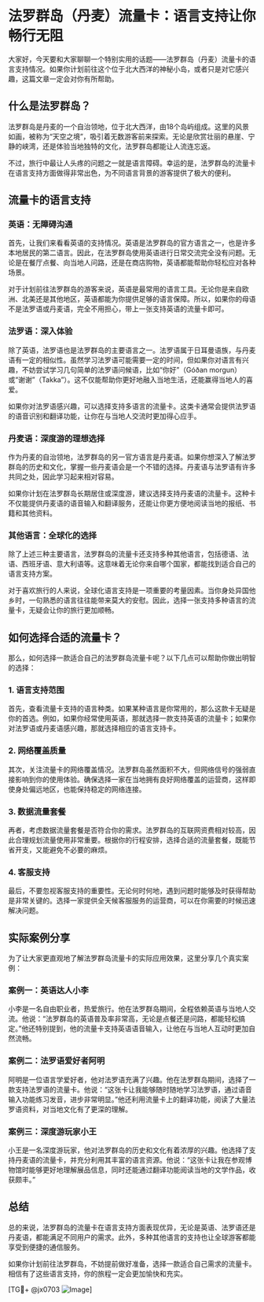 # 法罗群岛（丹麦）流量卡：语言支持让你畅行无阻

大家好，今天要和大家聊聊一个特别实用的话题——法罗群岛（丹麦）流量卡的语言支持情况。如果你计划前往这个位于北大西洋的神秘小岛，或者只是对它感兴趣，这篇文章一定会对你有所帮助。

## 什么是法罗群岛？

法罗群岛是丹麦的一个自治领地，位于北大西洋，由18个岛屿组成。这里的风景如画，被称为“天空之境”，吸引着无数游客前来探索。无论是欣赏壮丽的悬崖、宁静的峡湾，还是体验当地独特的文化，法罗群岛都能让人流连忘返。

不过，旅行中最让人头疼的问题之一就是语言障碍。幸运的是，法罗群岛的流量卡在语言支持方面做得非常出色，为不同语言背景的游客提供了极大的便利。

## 流量卡的语言支持

### 英语：无障碍沟通

首先，让我们来看看英语的支持情况。英语是法罗群岛的官方语言之一，也是许多本地居民的第二语言。因此，在法罗群岛使用英语进行日常交流完全没有问题。无论是在餐厅点餐、向当地人问路，还是在商店购物，英语都能帮助你轻松应对各种场景。

对于计划前往法罗群岛的游客来说，英语是最常用的语言工具。无论你是来自欧洲、北美还是其他地区，英语都能为你提供足够的语言保障。所以，如果你的母语不是法罗语或丹麦语，完全不用担心，带上一张支持英语的流量卡即可。

### 法罗语：深入体验

除了英语，法罗语也是法罗群岛的主要语言之一。法罗语属于日耳曼语族，与丹麦语有一定的相似性。虽然学习法罗语可能需要一定的时间，但如果你对语言有兴趣，不妨尝试学习几句简单的法罗语问候语，比如“你好”（Góðan morgun）或“谢谢”（Takka”）。这不仅能帮助你更好地融入当地生活，还能赢得当地人的喜爱。

如果你对法罗语感兴趣，可以选择支持多语言的流量卡。这类卡通常会提供法罗语的语音识别和翻译功能，让你在与当地人交流时更加得心应手。

### 丹麦语：深度游的理想选择

作为丹麦的自治领地，法罗群岛的另一官方语言是丹麦语。如果你想深入了解法罗群岛的历史和文化，掌握一些丹麦语会是一个不错的选择。丹麦语与法罗语有许多共同之处，因此学习起来相对容易。

如果你计划在法罗群岛长期居住或深度游，建议选择支持丹麦语的流量卡。这种卡不仅能提供丹麦语的语音输入和翻译服务，还能让你更方便地阅读当地的报纸、书籍和其他资料。

### 其他语言：全球化的选择

除了上述三种主要语言，法罗群岛的流量卡还支持多种其他语言，包括德语、法语、西班牙语、意大利语等。这意味着无论你来自哪个国家，都能找到适合自己的语言支持方案。

对于喜欢旅行的人来说，全球化语言支持是一项重要的考量因素。当你身处异国他乡时，一句熟悉的语言往往能带来莫大的安慰。因此，选择一张支持多种语言的流量卡，无疑会让你的旅行更加顺畅。

## 如何选择合适的流量卡？

那么，如何选择一款适合自己的法罗群岛流量卡呢？以下几点可以帮助你做出明智的选择：

### 1. 语言支持范围

首先，查看流量卡支持的语言种类。如果某种语言是你常用的，那么这款卡无疑是你的首选。例如，如果你经常使用英语，那就选择一款支持英语的流量卡；如果你对法罗语或丹麦语感兴趣，那就选择相应的语言支持卡。

### 2. 网络覆盖质量

其次，关注流量卡的网络覆盖情况。法罗群岛虽然面积不大，但网络信号的强弱直接影响到你的使用体验。确保选择一家在当地拥有良好网络覆盖的运营商，这样即使身处偏远地区，也能保持稳定的网络连接。

### 3. 数据流量套餐

再者，考虑数据流量套餐是否符合你的需求。法罗群岛的互联网资费相对较高，因此合理规划流量使用非常重要。根据你的行程安排，选择合适的流量套餐，既能节省开支，又能避免不必要的麻烦。

### 4. 客服支持

最后，不要忽视客服支持的重要性。无论何时何地，遇到问题时能够及时获得帮助是非常关键的。选择一家提供全天候客服服务的运营商，可以在你需要的时候迅速解决问题。

## 实际案例分享

为了让大家更直观地了解法罗群岛流量卡的实际应用效果，这里分享几个真实案例：

### 案例一：英语达人小李

小李是一名自由职业者，热爱旅行。他在法罗群岛期间，全程依赖英语与当地人交流。他说：“法罗群岛的英语普及率非常高，无论是点餐还是问路，都能轻松搞定。”他还特别提到，他的流量卡支持英语语音输入，让他在与当地人互动时更加自然流畅。

### 案例二：法罗语爱好者阿明

阿明是一位语言学爱好者，他对法罗语充满了兴趣。他在法罗群岛期间，选择了一款支持法罗语的流量卡。他说：“这张卡让我能够随时随地学习法罗语，通过语音输入功能练习发音，进步非常明显。”他还利用流量卡上的翻译功能，阅读了大量法罗语资料，对当地文化有了更深的理解。

### 案例三：深度游玩家小王

小王是一名深度游玩家，他对法罗群岛的历史和文化有着浓厚的兴趣。他选择了支持丹麦语的流量卡，并充分利用其丰富的语言资源。他说：“这张卡让我在参观博物馆时能够更好地理解展品信息，同时还能通过翻译功能阅读当地的文学作品，收获颇丰。”

## 总结

总的来说，法罗群岛的流量卡在语言支持方面表现优异，无论是英语、法罗语还是丹麦语，都能满足不同用户的需求。此外，多种其他语言的支持也让全球游客都能享受到便捷的通信服务。

如果你计划前往法罗群岛，不妨提前做好准备，选择一款适合自己需求的流量卡。相信有了这些语言支持，你的旅程一定会更加愉快和充实。

[TG💪+ @jx0703 ![Image](https://github.com/user-attachments/assets/dbca1d08-cadb-493c-b0ec-ad6f7a83f270)]